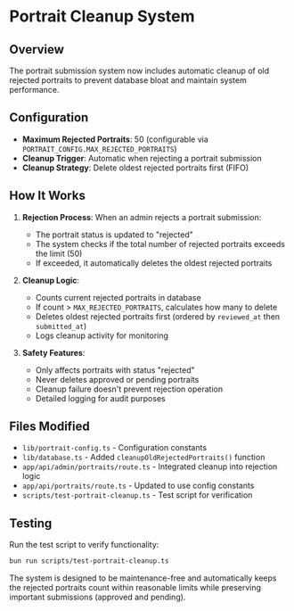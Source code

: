 # Portrait Cleanup System

## Overview

The portrait submission system now includes automatic cleanup of old rejected portraits to prevent database bloat and maintain system performance.

## Configuration

- **Maximum Rejected Portraits**: 50 (configurable via `PORTRAIT_CONFIG.MAX_REJECTED_PORTRAITS`)
- **Cleanup Trigger**: Automatic when rejecting a portrait submission
- **Cleanup Strategy**: Delete oldest rejected portraits first (FIFO)

## How It Works

1. **Rejection Process**: When an admin rejects a portrait submission:
   - The portrait status is updated to "rejected"
   - The system checks if the total number of rejected portraits exceeds the limit (50)
   - If exceeded, it automatically deletes the oldest rejected portraits

2. **Cleanup Logic**:
   - Counts current rejected portraits in database
   - If count > `MAX_REJECTED_PORTRAITS`, calculates how many to delete
   - Deletes oldest rejected portraits first (ordered by `reviewed_at` then `submitted_at`)
   - Logs cleanup activity for monitoring

3. **Safety Features**:
   - Only affects portraits with status "rejected"
   - Never deletes approved or pending portraits
   - Cleanup failure doesn't prevent rejection operation
   - Detailed logging for audit purposes

## Files Modified

- `lib/portrait-config.ts` - Configuration constants
- `lib/database.ts` - Added `cleanupOldRejectedPortraits()` function
- `app/api/admin/portraits/route.ts` - Integrated cleanup into rejection logic
- `app/api/portraits/route.ts` - Updated to use config constants
- `scripts/test-portrait-cleanup.ts` - Test script for verification

## Testing

Run the test script to verify functionality:
```bash
bun run scripts/test-portrait-cleanup.ts
```

The system is designed to be maintenance-free and automatically keeps the rejected portraits count within reasonable limits while preserving important submissions (approved and pending).